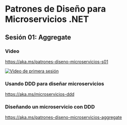 # Patrones de Diseño para Microservicios .NET
## Sesión 01: Aggregate

### Video
https://aka.ms/patrones-diseno-microservicios-s01

[![Video de primera sesión](https://media-exp1.licdn.com/dms/image/C5624AQGQ8XR57ft4mw/feedshare-live-thumbnail_high/0/1647046946736?e=2147483647&v=beta&t=bmueUyrD_DLPYvLil03Q4AIkdbqFxqzZbs1N_M0duqA)](https://aka.ms/patrones-diseno-microservicios-s01)

### Usando DDD para diseñar microservicios
https://aka.ms/microservicios-ddd

### Diseñando un microservicio con DDD
https://aka.ms/patrones-diseno-microservicios-aggregate

